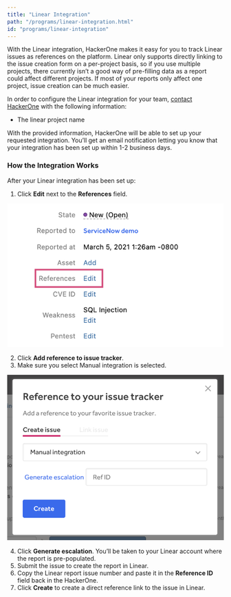 ```yaml
---
title: "Linear Integration"
path: "/programs/linear-integration.html"
id: "programs/linear-integration"
---
```


With the Linear integration, HackerOne makes it easy for you to track Linear issues as references on the platform. Linear only supports directly linking to the issue creation form on a per-project basis, so if you use multiple projects, there currently isn’t a good way of pre-filling data as a report could affect different projects. If most of your reports only affect one project, issue creation can be much easier.

In order to configure the Linear integration for your team, [contact HackerOne](https://support.hackerone.com/hc/en-us/requests/new) with the following information:

- The linear project name

With the provided information, HackerOne will be able to set up your requested integration. You’ll get an email notification letting you know that your integration has been set up within 1-2 business days.

### How the Integration Works
After your Linear integration has been set up:
1. Click **Edit** next to the **References** field.

![Edit References](./images/github-11.png)

2. Click **Add reference to issue tracker**.
3. Make sure you select Manual integration is selected.

![integration](./images/issue-tracker-reference.png)

4. Click **Generate escalation**. You’ll be taken to your Linear account where the report is pre-populated.
3. Submit the issue to create the report in Linear.
4. Copy the Linear report issue number and paste it in the **Reference ID** field back in the HackerOne.
5. Click **Create** to create a direct reference link to the issue in Linear.  
